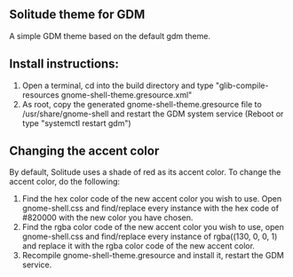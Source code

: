## Solitude theme for GDM
A simple GDM theme based on the default gdm theme.


## Install instructions: 
1. Open a terminal, cd into the build directory and type "glib-compile-resources gnome-shell-theme.gresource.xml"
2. As root, copy the generated gnome-shell-theme.gresource file to /usr/share/gnome-shell and restart the GDM system service (Reboot or type "systemctl restart gdm")

## Changing the accent color

By default, Solitude uses a shade of red as its accent color. To change the accent color, do the following:

1. Find the hex color code of the new accent color you wish to use. Open gnome-shell.css and find/replace every instance with the hex code of #820000 with the new color you have chosen.
2. Find the rgba color code of the new accent color you wish to use, open gnome-shell.css and find/replace every instance of rgba((130, 0, 0, 1) and replace it with the rgba color code of the new accent color.
3. Recompile gnome-shell-theme.gresource and install it, restart the GDM service.
